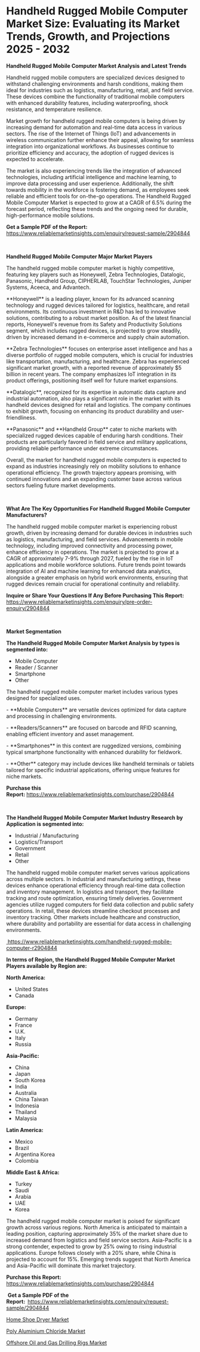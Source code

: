 <p><h1>Handheld Rugged Mobile Computer Market Size: Evaluating its Market Trends, Growth, and Projections 2025 - 2032</h1></p><p><strong>Handheld Rugged Mobile Computer Market Analysis and Latest Trends</strong></p>
<p><p>Handheld rugged mobile computers are specialized devices designed to withstand challenging environments and harsh conditions, making them ideal for industries such as logistics, manufacturing, retail, and field service. These devices combine the functionality of traditional mobile computers with enhanced durability features, including waterproofing, shock resistance, and temperature resilience.  </p><p>Market growth for handheld rugged mobile computers is being driven by increasing demand for automation and real-time data access in various sectors. The rise of the Internet of Things (IoT) and advancements in wireless communication further enhance their appeal, allowing for seamless integration into organizational workflows. As businesses continue to prioritize efficiency and accuracy, the adoption of rugged devices is expected to accelerate.</p><p>The market is also experiencing trends like the integration of advanced technologies, including artificial intelligence and machine learning, to improve data processing and user experience. Additionally, the shift towards mobility in the workforce is fostering demand, as employees seek reliable and efficient tools for on-the-go operations. The Handheld Rugged Mobile Computer Market is expected to grow at a CAGR of 6.5% during the forecast period, reflecting these trends and the ongoing need for durable, high-performance mobile solutions.</p></p>
<p><strong>Get a Sample PDF of the Report:&nbsp;</strong> <a href="https://www.reliablemarketinsights.com/enquiry/request-sample/2904844?utm_campaign=2206&utm_medium=2&utm_source=Github&utm_content=ia&utm_term=12032025&utm_id=handheld-rugged-mobile-computer">https://www.reliablemarketinsights.com/enquiry/request-sample/2904844</a></p>
<p>&nbsp;</p>
<p><strong>Handheld Rugged Mobile Computer Major Market Players</strong></p>
<p><p>The handheld rugged mobile computer market is highly competitive, featuring key players such as Honeywell, Zebra Technologies, Datalogic, Panasonic, Handheld Group, CIPHERLAB, TouchStar Technologies, Juniper Systems, Aceeca, and Advantech. </p><p>**Honeywell** is a leading player, known for its advanced scanning technology and rugged devices tailored for logistics, healthcare, and retail environments. Its continuous investment in R&D has led to innovative solutions, contributing to a robust market position. As of the latest financial reports, Honeywell's revenue from its Safety and Productivity Solutions segment, which includes rugged devices, is projected to grow steadily, driven by increased demand in e-commerce and supply chain automation.</p><p>**Zebra Technologies** focuses on enterprise asset intelligence and has a diverse portfolio of rugged mobile computers, which is crucial for industries like transportation, manufacturing, and healthcare. Zebra has experienced significant market growth, with a reported revenue of approximately $5 billion in recent years. The company emphasizes IoT integration in its product offerings, positioning itself well for future market expansions.</p><p>**Datalogic**, recognized for its expertise in automatic data capture and industrial automation, also plays a significant role in the market with its handheld devices designed for retail and logistics. The company continues to exhibit growth, focusing on enhancing its product durability and user-friendliness.</p><p>**Panasonic** and **Handheld Group** cater to niche markets with specialized rugged devices capable of enduring harsh conditions. Their products are particularly favored in field service and military applications, providing reliable performance under extreme circumstances.</p><p>Overall, the market for handheld rugged mobile computers is expected to expand as industries increasingly rely on mobility solutions to enhance operational efficiency. The growth trajectory appears promising, with continued innovations and an expanding customer base across various sectors fueling future market developments.</p></p>
<p>&nbsp;</p>
<p><strong>What Are The Key Opportunities For Handheld Rugged Mobile Computer Manufacturers?</strong></p>
<p><p>The handheld rugged mobile computer market is experiencing robust growth, driven by increasing demand for durable devices in industries such as logistics, manufacturing, and field services. Advancements in mobile technology, including improved connectivity and processing power, enhance efficiency in operations. The market is projected to grow at a CAGR of approximately 7-9% through 2027, fueled by the rise in IoT applications and mobile workforce solutions. Future trends point towards integration of AI and machine learning for enhanced data analytics, alongside a greater emphasis on hybrid work environments, ensuring that rugged devices remain crucial for operational continuity and reliability.</p></p>
<p><strong>Inquire or Share Your Questions If Any Before Purchasing This Report:</strong> <a href="https://www.reliablemarketinsights.com/enquiry/pre-order-enquiry/2904844?utm_campaign=2206&utm_medium=2&utm_source=Github&utm_content=ia&utm_term=12032025&utm_id=handheld-rugged-mobile-computer">https://www.reliablemarketinsights.com/enquiry/pre-order-enquiry/2904844</a></p>
<p>&nbsp;</p>
<p><strong>Market Segmentation</strong></p>
<p><strong>The Handheld Rugged Mobile Computer Market Analysis by types is segmented into:</strong></p>
<p><ul><li>Mobile Computer</li><li>Reader / Scanner</li><li>Smartphone</li><li>Other</li></ul></p>
<p><p>The handheld rugged mobile computer market includes various types designed for specialized uses. </p><p>- **Mobile Computers** are versatile devices optimized for data capture and processing in challenging environments.</p><p>- **Readers/Scanners** are focused on barcode and RFID scanning, enabling efficient inventory and asset management.</p><p>- **Smartphones** in this context are ruggedized versions, combining typical smartphone functionality with enhanced durability for fieldwork.</p><p>- **Other** category may include devices like handheld terminals or tablets tailored for specific industrial applications, offering unique features for niche markets.</p></p>
<p><strong>Purchase this Report:&nbsp;</strong><a href="https://www.reliablemarketinsights.com/purchase/2904844?utm_campaign=2206&utm_medium=2&utm_source=Github&utm_content=ia&utm_term=12032025&utm_id=handheld-rugged-mobile-computer">https://www.reliablemarketinsights.com/purchase/2904844</a></p>
<p>&nbsp;</p>
<p><strong>The Handheld Rugged Mobile Computer Market Industry Research by Application is segmented into:</strong></p>
<p><ul><li>Industrial / Manufacturing</li><li>Logistics/Transport</li><li>Government</li><li>Retail</li><li>Other</li></ul></p>
<p><p>The handheld rugged mobile computer market serves various applications across multiple sectors. In industrial and manufacturing settings, these devices enhance operational efficiency through real-time data collection and inventory management. In logistics and transport, they facilitate tracking and route optimization, ensuring timely deliveries. Government agencies utilize rugged computers for field data collection and public safety operations. In retail, these devices streamline checkout processes and inventory tracking. Other markets include healthcare and construction, where durability and portability are essential for data access in challenging environments.</p></p>
<p><a href="https://www.reliablemarketinsights.com/handheld-rugged-mobile-computer-r2904844?utm_campaign=2206&utm_medium=2&utm_source=Github&utm_content=ia&utm_term=12032025&utm_id=handheld-rugged-mobile-computer">&nbsp;https://www.reliablemarketinsights.com/handheld-rugged-mobile-computer-r2904844</a></p>
<p><strong>In terms of Region, the Handheld Rugged Mobile Computer Market Players available by Region are:</strong></p>
<p>
    <p> <strong> North America: </strong>
        <ul>
            <li>United States</li>
            <li>Canada</li>
        </ul>
        </p> 
    <p> <strong> Europe: </strong>
        <ul>
            <li>Germany</li>
            <li>France</li>
            <li>U.K.</li>
            <li>Italy</li>
            <li>Russia</li>
        </ul>
        </p> 
    <p> <strong> Asia-Pacific: </strong>
        <ul>
            <li>China</li>
            <li>Japan</li>
            <li>South Korea</li>
            <li>India</li>
            <li>Australia</li>
            <li>China Taiwan</li>
            <li>Indonesia</li>
            <li>Thailand</li>
            <li>Malaysia</li>
        </ul>
        </p> 
    <p> <strong> Latin America: </strong>
        <ul>
            <li>Mexico</li>
            <li>Brazil</li>
            <li>Argentina Korea</li>
            <li>Colombia</li>
        </ul>
        </p> 
    <p> <strong> Middle East & Africa: </strong>
        <ul>
            <li>Turkey</li>
            <li>Saudi</li>
            <li>Arabia</li>
            <li>UAE</li>
            <li>Korea</li>
        </ul>
    </p>
    </p>
<p><p>The handheld rugged mobile computer market is poised for significant growth across various regions. North America is anticipated to maintain a leading position, capturing approximately 35% of the market share due to increased demand from logistics and field service sectors. Asia-Pacific is a strong contender, expected to grow by 25% owing to rising industrial applications. Europe follows closely with a 20% share, while China is projected to account for 15%. Emerging trends suggest that North America and Asia-Pacific will dominate this market trajectory.</p></p>
<p><strong>Purchase this Report: </strong><a href="https://www.reliablemarketinsights.com/purchase/2904844?utm_campaign=2206&utm_medium=2&utm_source=Github&utm_content=ia&utm_term=12032025&utm_id=handheld-rugged-mobile-computer">https://www.reliablemarketinsights.com/purchase/2904844</a></p>
<p>&nbsp;<strong>Get a Sample PDF of the Report:&nbsp;&nbsp;</strong><a href="https://www.reliablemarketinsights.com/enquiry/request-sample/2904844?utm_campaign=2206&utm_medium=2&utm_source=Github&utm_content=ia&utm_term=12032025&utm_id=handheld-rugged-mobile-computer">https://www.reliablemarketinsights.com/enquiry/request-sample/2904844</a></p>
<p><strong></strong></p>
<p><p><a href="https://github.com/arvelm4nthig/Market-Research-Report-List-1/blob/main/home-shoe-dryer-market.md?utm_campaign=2206&utm_medium=2&utm_source=Github&utm_content=ia&utm_term=12032025&utm_id=handheld-rugged-mobile-computer">Home Shoe Dryer Market</a></p><p><a href="https://github.com/AlisaRowe24/Market-Research-Report-List-1/blob/main/poly-aluminium-chloride-market.md?utm_campaign=2206&utm_medium=2&utm_source=Github&utm_content=ia&utm_term=12032025&utm_id=handheld-rugged-mobile-computer">Poly Aluminium Chloride Market</a></p><p><a href="https://github.com/HobertDavis43/Market-Research-Report-List-1/blob/main/offshore-oil-and-gas-drilling-rigs-market.md?utm_campaign=2206&utm_medium=2&utm_source=Github&utm_content=ia&utm_term=12032025&utm_id=handheld-rugged-mobile-computer">Offshore Oil and Gas Drilling Rigs Market</a></p></p>